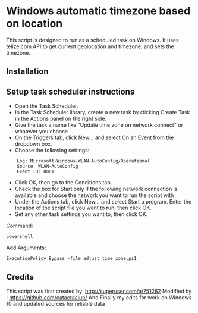 Windows automatic timezone based on location
===============

This script is designed to run as a scheduled task on Windows. It uses telize.com API to get current geolocation and timezone, and sets the timezone. 

Installation
-------------------

Setup task scheduler instructions
---------------------------
- Open the Task Scheduler.
- In the Task Scheduler library, create a new task by clicking Create Task in the Actions panel on the right side.
- Give the task a name like "Update time zone on network connect" or whatever you choose
- On the Triggers tab, click New... and select On an Event from the dropdown box.
- Choose the following settings:
```
    Log: Microsoft-Windows-WLAN-AutoConfig/Operational
    Source: WLAN-AutoConfig
    Event ID: 8001
```
- Click OK, then go to the Conditions tab.
- Check the box for Start only if the following network connection is available and choose the network you want to run the script with
- Under the Actions tab, click New... and select Start a program. Enter the location of the script file you want to run, then click OK.
- Set any other task settings you want to, then click OK.
 
Command: 
```
powershell 
```
Add Arguments: 
```
ExecutionPolicy Bypass -file adjust_time_zone.ps1
```

Credits
------------------
This script was first created by: http://superuser.com/a/751262 
Modified by : https://github.com/catacraciun/
And Finally my edits for work on Windows 10 and updated sources for reliable data
